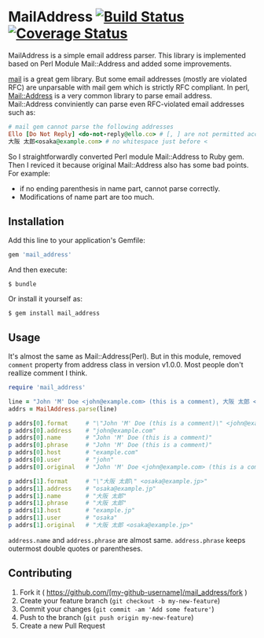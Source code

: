 # MailAddress [![Build Status](https://travis-ci.org/kizashi1122/mail_address.svg)](https://travis-ci.org/kizashi1122/mail_address) [![Coverage Status](https://coveralls.io/repos/kizashi1122/mail_address/badge.png)](https://coveralls.io/r/kizashi1122/mail_address)

MailAddress is a simple email address parser.
This library is implemented based on Perl Module Mail::Address and added some improvements.

[mail](https://github.com/mikel/mail) is a great gem library. But some email addresses (mostly are violated RFC) are unparsable with mail gem which is strictly RFC compliant. In perl, [Mail::Address](http://search.cpan.org/~markov/MailTools-2.14/lib/Mail/Address.pod) is a very common library to parse email address. Mail::Address conviniently can parse even RFC-violated email addresses such as:

```rb
# mail gem cannot parse the following addresses
Ello [Do Not Reply] <do-not-reply@ello.co> # [, ] are not permitted according to RFC5322
大阪 太郎<osaka@example.com> # no whitespace just before <
```

So I straightforwardly converted Perl module Mail::Address to Ruby gem. Then I reviced it because original Mail::Address also has some bad points. For example:

- if no ending parenthesis in name part, cannot parse correctly.
- Modifications of name part are too much.


## Installation

Add this line to your application's Gemfile:

```ruby
gem 'mail_address'
```

And then execute:

    $ bundle

Or install it yourself as:

    $ gem install mail_address

## Usage

It's almost the same as Mail::Address(Perl).
But in this module, removed `comment` property from address class in version v1.0.0. Most people don't reallize comment I think.

```rb
require 'mail_address'

line = "John 'M' Doe <john@example.com> (this is a comment), 大阪 太郎 <osaka@example.jp>"
addrs = MailAddress.parse(line)

p addrs[0].format     # "\"John 'M' Doe (this is a comment)\" <john@example.com>"
p addrs[0].address    # "john@example.com"
p addrs[0].name       # "John 'M' Doe (this is a comment)"
p addrs[0].phrase     # "John 'M' Doe (this is a comment)"
p addrs[0].host       # "example.com"
p addrs[0].user       # "john"
p addrs[0].original   # "John 'M' Doe <john@example.com> (this is a comment)"

p addrs[1].format     # "\"大阪 太郎\" <osaka@example.jp>"
p addrs[1].address    # "osaka@example.jp"
p addrs[1].name       # "大阪 太郎"
p addrs[1].phrase     # "大阪 太郎"
p addrs[1].host       # "example.jp"
p addrs[1].user       # "osaka"
p addrs[1].original   # "大阪 太郎 <osaka@example.jp>"
```
`address.name` and `address.phrase` are almost same. 
`address.phrase` keeps outermost double quotes or parentheses.

## Contributing

1. Fork it ( https://github.com/[my-github-username]/mail_address/fork )
2. Create your feature branch (`git checkout -b my-new-feature`)
3. Commit your changes (`git commit -am 'Add some feature'`)
4. Push to the branch (`git push origin my-new-feature`)
5. Create a new Pull Request
